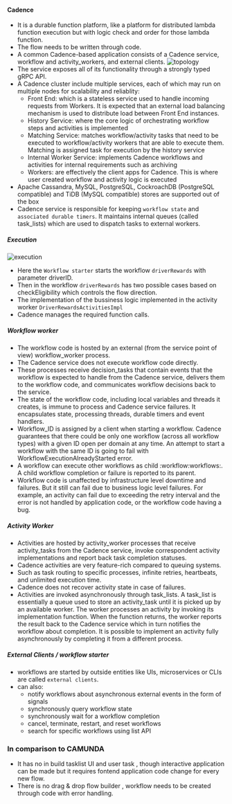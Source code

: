 #### Cadence
- It is a durable function platform, like a platform for distributed lambda function execution but with logic check and order for those lambda function.
- The flow needs to be written through code.
- A common Cadence-based application consists of a Cadence service, workflow and activity_workers, and external clients.
![topology](https://user-images.githubusercontent.com/14902200/160308507-2854a98a-0582-4748-87e4-e0695d3b6e86.jpg)
- The service exposes all of its functionality through a strongly typed gRPC API.
- A Cadence cluster include multiple services, each of which may run on multiple nodes for scalability and reliablity:
    - Front End: which is a stateless service used to handle incoming requests from Workers. It is expected that an external load balancing mechanism is used to distribute load between Front End instances.
    - History Service: where the core logic of orchestrating workflow steps and activities is implemented
    - Matching Service: matches workflow/activity tasks that need to be executed to workflow/activity workers that are able to execute them. Matching is assigned task for execution by the history service
    - Internal Worker Service: implements Cadence workflows and activities for internal requirements such as archiving
    - Workers: are effectively the client apps for Cadence. This is where user created workflow and activity logic is executed
- Apache Cassandra, MySQL, PostgreSQL, CockroachDB (PostgreSQL compatible) and TiDB (MySQL compatible) stores are supported out of the box
- Cadence service is responsible for keeping `workflow state` and `associated durable timers`. It maintains internal queues (called task_lists) which are used to dispatch tasks to external workers.
##### Execution

![execution](https://user-images.githubusercontent.com/14902200/160308592-400e11bc-0b21-4dd1-b568-8ac59005e6b7.svg)  
- Here the `Workflow starter` starts the workflow `driverRewards` with parameter driverID.
- Then in the workflow `driverRewards` has two possible cases based on checkEligibility which controls the flow direction.
- The implementation of the bussiness logic implemented in the activity worker `DriverRewardsActivitiesImpl`
- Cadence manages the required function calls.
##### Workflow worker
- The workflow code is hosted by an external (from the service point of view) workflow_worker process. 
- The Cadence service does not execute workflow code directly. 
- These processes receive decision_tasks that contain events that the workflow is expected to handle from the Cadence service, delivers them to the workflow code, and communicates workflow decisions back to the service.
- The state of the workflow code, including local variables and threads it creates, is immune to process and Cadence service failures. It encapsulates state, processing threads, durable timers and event handlers.
- Workflow_ID is assigned by a client when starting a workflow. Cadence guarantees that there could be only one workflow (across all workflow types) with a given ID open per domain at any time. An attempt to start a workflow with the same ID is going to fail with WorkflowExecutionAlreadyStarted error.
- A workflow can execute other workflows as child :workflow:workflows:. A child workflow completion or failure is reported to its parent.
- Workflow code is unaffected by infrastructure level downtime and failures. But it still can fail due to business logic level failures. For example, an activity can fail due to exceeding the retry interval and the error is not handled by application code, or the workflow code having a bug.
##### Activity Worker
- Activities are hosted by activity_worker processes that receive activity_tasks from the Cadence service, invoke correspondent activity implementations and report back task completion statuses.
- Cadence activities are very feature-rich compared to queuing systems. 
- Such as task routing to specific processes, infinite retries, heartbeats, and unlimited execution time.
- Cadence does not recover activity state in case of failures. 
- Activities are invoked asynchronously through task_lists. A task_list is essentially a queue used to store an activity_task until it is picked up by an available worker. The worker processes an activity by invoking its implementation function. When the function returns, the worker reports the result back to the Cadence service which in turn notifies the workflow about completion. It is possible to implement an activity fully asynchronously by completing it from a different process.
##### External Clients / workflow starter
- workflows are started by outside entities like UIs, microservices or CLIs are called `external clients`.
- can also:
    - notify workflows about asynchronous external events in the form of signals
    - synchronously query workflow state
    - synchronously wait for a workflow completion
    - cancel, terminate, restart, and reset workflows
    - search for specific workflows using list API
### In comparison to CAMUNDA
- It has no in build tasklist UI and user task , though interactive application can be made but it requires fontend application code change for every new flow.
- There is no drag & drop flow builder , workflow needs to be created through code with error handling.